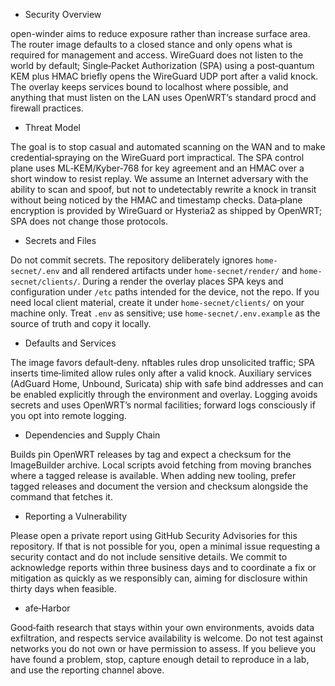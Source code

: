- Security Overview

open-winder aims to reduce exposure rather than increase surface area. The router image defaults to a closed stance and only opens what is required for management and access. WireGuard does not listen to the world by default; Single‑Packet Authorization (SPA) using a post‑quantum KEM plus HMAC briefly opens the WireGuard UDP port after a valid knock. The overlay keeps services bound to localhost where possible, and anything that must listen on the LAN uses OpenWRT’s standard procd and firewall practices.

- Threat Model

The goal is to stop casual and automated scanning on the WAN and to make credential‑spraying on the WireGuard port impractical. The SPA control plane uses ML‑KEM/Kyber‑768 for key agreement and an HMAC over a short window to resist replay. We assume an Internet adversary with the ability to scan and spoof, but not to undetectably rewrite a knock in transit without being noticed by the HMAC and timestamp checks. Data‑plane encryption is provided by WireGuard or Hysteria2 as shipped by OpenWRT; SPA does not change those protocols.

- Secrets and Files

Do not commit secrets. The repository deliberately ignores `home-secnet/.env` and all rendered artifacts under `home-secnet/render/` and `home-secnet/clients/`. During a render the overlay places SPA keys and configuration under `/etc` paths intended for the device, not the repo. If you need local client material, create it under `home-secnet/clients/` on your machine only. Treat `.env` as sensitive; use `home-secnet/.env.example` as the source of truth and copy it locally.

- Defaults and Services

The image favors default‑deny. nftables rules drop unsolicited traffic; SPA inserts time‑limited allow rules only after a valid knock. Auxiliary services (AdGuard Home, Unbound, Suricata) ship with safe bind addresses and can be enabled explicitly through the environment and overlay. Logging avoids secrets and uses OpenWRT’s normal facilities; forward logs consciously if you opt into remote logging.

- Dependencies and Supply Chain

Builds pin OpenWRT releases by tag and expect a checksum for the ImageBuilder archive. Local scripts avoid fetching from moving branches where a tagged release is available. When adding new tooling, prefer tagged releases and document the version and checksum alongside the command that fetches it.

- Reporting a Vulnerability

Please open a private report using GitHub Security Advisories for this repository. If that is not possible for you, open a minimal issue requesting a security contact and do not include sensitive details. We commit to acknowledge reports within three business days and to coordinate a fix or mitigation as quickly as we responsibly can, aiming for disclosure within thirty days when feasible.

- afe‑Harbor

Good‑faith research that stays within your own environments, avoids data exfiltration, and respects service availability is welcome. Do not test against networks you do not own or have permission to assess. If you believe you have found a problem, stop, capture enough detail to reproduce in a lab, and use the reporting channel above.

